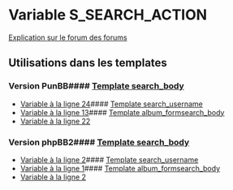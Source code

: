 # Variable S_SEARCH_ACTION
[Explication sur le forum des forums](http://forum.forumactif.com/t294113-listing-des-variables#S_SEARCH_ACTION)
## Utilisations dans les templates
### Version PunBB#### [Template search_body](punbb/search_body.md)
* [Variable à la ligne 24](../punbb/search_body.tpl#L24)#### [Template search_username](punbb/search_username.md)
* [Variable à la ligne 13](../punbb/search_username.tpl#L13)#### [Template album_formsearch_body](punbb/album_formsearch_body.md)
* [Variable à la ligne 22](../punbb/album_formsearch_body.tpl#L22)
### Version phpBB2#### [Template search_body](subsilver/search_body.md)
* [Variable à la ligne 2](../subsilver/search_body.tpl#L2)#### [Template search_username](subsilver/search_username.md)
* [Variable à la ligne 1](../subsilver/search_username.tpl#L1)#### [Template album_formsearch_body](subsilver/album_formsearch_body.md)
* [Variable à la ligne 2](../subsilver/album_formsearch_body.tpl#L2)